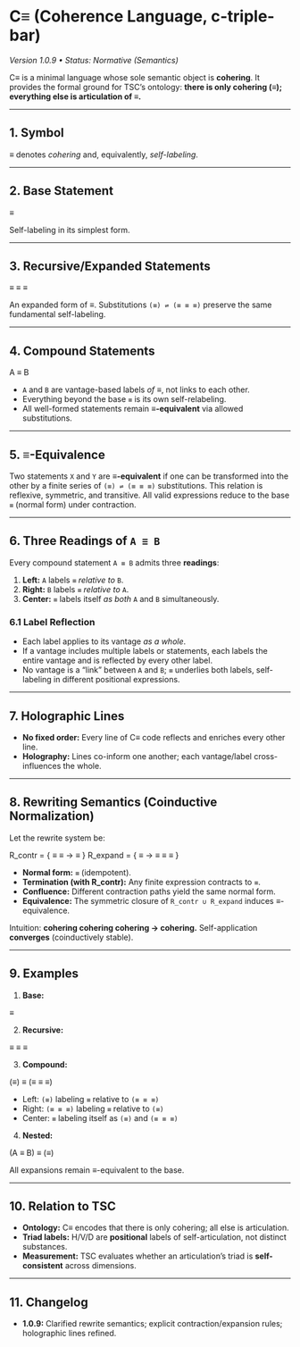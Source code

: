 # C≡ (Coherence Language, c-triple-bar)
*Version 1.0.9 • Status: Normative (Semantics)*

C≡ is a minimal language whose sole semantic object is **cohering**. It provides the formal ground for TSC’s ontology: **there is only cohering (≡); everything else is articulation of ≡.**

---

## 1. Symbol

**≡** denotes *cohering* and, equivalently, *self-labeling*.

---

## 2. Base Statement

≡

Self-labeling in its simplest form.

---

## 3. Recursive/Expanded Statements

≡ ≡ ≡

An expanded form of ≡. Substitutions `(≡) ⇌ (≡ ≡ ≡)` preserve the same fundamental self-labeling.

---

## 4. Compound Statements

A ≡ B

- `A` and `B` are vantage-based labels *of ≡*, not links to each other.  
- Everything beyond the base `≡` is its own self-relabeling.  
- All well-formed statements remain **≡-equivalent** via allowed substitutions.

---

## 5. ≡-Equivalence

Two statements `X` and `Y` are **≡-equivalent** if one can be transformed into the other by a finite series of `(≡) ⇌ (≡ ≡ ≡)` substitutions. This relation is reflexive, symmetric, and transitive. All valid expressions reduce to the base `≡` (normal form) under contraction.

---

## 6. Three Readings of `A ≡ B`

Every compound statement `A ≡ B` admits three **readings**:

1. **Left:** `A` labels `≡` *relative to* `B`.  
2. **Right:** `B` labels `≡` *relative to* `A`.  
3. **Center:** `≡` labels itself *as both* `A` and `B` simultaneously.

### 6.1 Label Reflection
- Each label applies to its vantage *as a whole*.  
- If a vantage includes multiple labels or statements, each labels the entire vantage and is reflected by every other label.  
- No vantage is a “link” between `A` and `B`; `≡` underlies both labels, self-labeling in different positional expressions.

---

## 7. Holographic Lines

- **No fixed order:** Every line of C≡ code reflects and enriches every other line.  
- **Holography:** Lines co-inform one another; each vantage/label cross-influences the whole.

---

## 8. Rewriting Semantics (Coinductive Normalization)

Let the rewrite system be:

R_contr = {  ≡ ≡  →  ≡  }
R_expand = {  ≡    →  ≡ ≡ ≡  }

- **Normal form:** `≡` (idempotent).  
- **Termination (with R_contr):** Any finite expression contracts to `≡`.  
- **Confluence:** Different contraction paths yield the same normal form.  
- **Equivalence:** The symmetric closure of `R_contr ∪ R_expand` induces ≡-equivalence.

Intuition: **cohering cohering cohering → cohering.** Self-application **converges** (coinductively stable).

---

## 9. Examples

1. **Base:**  

≡

2. **Recursive:**  

≡ ≡ ≡

3. **Compound:**  

(≡) ≡ (≡ ≡ ≡)

- Left: `(≡)` labeling `≡` relative to `(≡ ≡ ≡)`  
- Right: `(≡ ≡ ≡)` labeling `≡` relative to `(≡)`  
- Center: `≡` labeling itself as `(≡)` and `(≡ ≡ ≡)`

4. **Nested:**  

(A ≡ B) ≡ (≡)

All expansions remain ≡-equivalent to the base.

---

## 10. Relation to TSC

- **Ontology:** C≡ encodes that there is only cohering; all else is articulation.  
- **Triad labels:** H/V/D are **positional** labels of self-articulation, not distinct substances.  
- **Measurement:** TSC evaluates whether an articulation’s triad is **self-consistent** across dimensions.

---

## 11. Changelog
- **1.0.9:** Clarified rewrite semantics; explicit contraction/expansion rules; holographic lines refined.